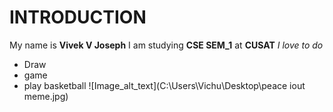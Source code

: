 # INTRODUCTION

My name is **Vivek V Joseph**
I am studying **CSE SEM_1** at **CUSAT**
_I love to do_
- Draw
- game
- play basketball
![Image_alt_text](C:\Users\Vichu\Desktop\peace iout meme.jpg)


